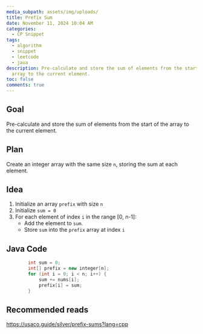 ```yaml
---
media_subpath: assets/img/uploads/
title: Prefix Sum
date: November 11, 2024 10:04 AM
categories:
  - CP Snippet
tags:
  - algorithm
  - snippet
  - leetcode
  - java
description: Pre-calculate and store the sum of elements from the start of the
  array to the current element.
toc: false
comments: true
---
```

## Goal
Pre-calculate and store the sum of elements from the start of the array to the current element.
## Plan
Create an integer array with the same size `n`, storing the sum at each element.
## Idea
1. Initialize an array `prefix` with size `n`
2. Initialize `sum = 0`
4. For each element of index `i` in the range [0, n-1]:
    * Add the element to `sum`.
    * Store `sum` into the `prefix` array at index `i`

## Java Code
```java
        int sum = 0;
        int[] prefix = new integer[n];
        for (int i = 0; i < n; i++) {
            sum += nums[i];
            prefix[i] = sum;
        }
```

## Recommended reads
https://usaco.guide/silver/prefix-sums?lang=cpp
